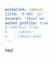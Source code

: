 ```yaml
---
permalink: /about/
title: "O HAI _o/"
excerpt: "About me"
author_profile: true
# redirect_from: 
#   - /about/
#   - /about.html
---
```


 
hey!

